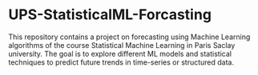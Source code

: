 # UPS-StatisticalML-Forcasting
This repository contains a project on forecasting using Machine Learning algorithms of the course Statistical Machine Learning in Paris Saclay university. The goal is to explore different ML models and statistical techniques to predict future trends in time-series or structured data.
